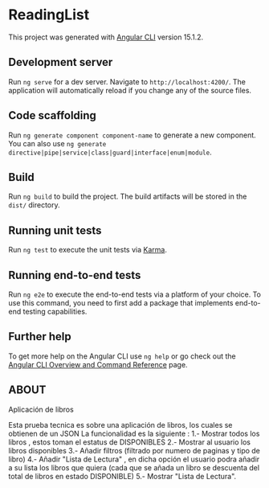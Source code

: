 # ReadingList

This project was generated with [Angular CLI](https://github.com/angular/angular-cli) version 15.1.2.

## Development server

Run `ng serve` for a dev server. Navigate to `http://localhost:4200/`. The application will automatically reload if you change any of the source files.

## Code scaffolding

Run `ng generate component component-name` to generate a new component. You can also use `ng generate directive|pipe|service|class|guard|interface|enum|module`.

## Build

Run `ng build` to build the project. The build artifacts will be stored in the `dist/` directory.

## Running unit tests

Run `ng test` to execute the unit tests via [Karma](https://karma-runner.github.io).

## Running end-to-end tests

Run `ng e2e` to execute the end-to-end tests via a platform of your choice. To use this command, you need to first add a package that implements end-to-end testing capabilities.

## Further help

To get more help on the Angular CLI use `ng help` or go check out the [Angular CLI Overview and Command Reference](https://angular.io/cli) page.

## ABOUT

Aplicación de libros

Esta prueba tecnica es sobre una aplicación de libros, los cuales se obtienen de un JSON
La funcionalidad es la siguiente :
1.- Mostrar todos los libros , estos toman el estatus de DISPONIBLES
2.- Mostrar al usuario los libros disponibles
3.- Añadir filtros (filtrado por numero de paginas y tipo de libro)
4.- Añadir "Lista de Lectura" , en dicha opción el usuario podra añadir a su lista los libros que quiera (cada que se añada un libro se descuenta del total de libros en estado DISPONIBLE)
5.- Mostrar "Lista de Lectura".